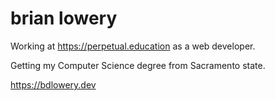 # brian lowery

Working at https://perpetual.education as a web developer.

Getting my Computer Science degree from Sacramento state.

https://bdlowery.dev
